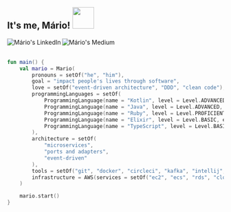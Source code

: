 <h2> It's me, Mário! <img src="https://media.giphy.com/media/LRaKL9P5ZEN8sSBaKE/giphy.gif" width="50"></h2>

<a href="https://www.linkedin.com/in/marioalvial/">
  <img align="left" alt="Mário's LinkedIn" src="https://img.shields.io/badge/linkedin-%230077B5.svg?&style=for-the-badge&logo=linkedin&logoColor=white" />
</a>
<a href="https://marioalvial.medium.com/">
  <img align="left" alt="Mário's Medium" src="https://img.shields.io/badge/medium-%2312100E.svg?&style=for-the-badge&logo=medium&logoColor=white" />
</a>

<br>
<br>

```kotlin
fun main() {
    val mario = Mario(
        pronouns = setOf("he", "him"),
        goal = "impact people's lives through software",
        love = setOf("event-driven architecture", "DDD", "clean code"),
        programmingLanguages = setOf(
            ProgrammingLanguage(name = "Kotlin", level = Level.ADVANCED, experience = "Production experience"),
            ProgrammingLanguage(name = "Java", level = Level.ADVANCED, experience = "Production experience"),
            ProgrammingLanguage(name = "Ruby", level = Level.PROFICIENT, experience = "Production experience"),
            ProgrammingLanguage(name = "Elixir", level = Level.BASIC, experience = "Pet project"),
            ProgrammingLanguage(name = "TypeScript", level = Level.BASIC, experience = "Production experience")
        ),
        architecture = setOf(
            "microservices",
            "ports and adapters",
            "event-driven"
        ),
        tools = setOf("git", "docker", "circleci", "kafka", "intellij", "gRPC", "others"),
        infrastructure = AWS(services = setOf("ec2", "ecs", "rds", "cloudwatch", "s3", "sqs", "sns", "cognito", "others"))
    )

    mario.start()
}
```
